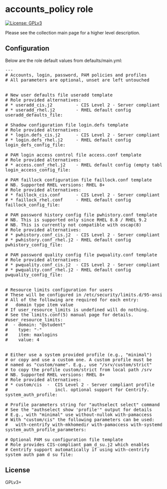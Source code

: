 # accounts_policy role

[![License: GPLv3](https://img.shields.io/badge/license-GPLv3-brightgreen.svg)](https://www.gnu.org/licenses/gpl-3.0)

Please see the collection main page for a higher level description.

## Configuration

Below are the role default values from defaults/main.yml:

<pre>
---
# Accounts, login, password, PAM policies and profiles
# All parameters are optional, unset are left untouched


# New user defaults file useradd template
# Role provided alternatives:
# * useradd_cis.j2         - CIS Level 2 - Server compliant config
# * useradd_rhel.j2        - RHEL default config
useradd_defaults_file:

# Shadow configuration file login.defs template
# Role provided alternatives:
# * login.defs_cis.j2      - CIS Level 2 - Server compliant config
# * login.defs_rhel.j2     - RHEL default config
login_defs_config_file:

# PAM login access control file access.conf template
# Role provided alternatives:
# * access.conf_rhel.j2    - RHEL default config (empty table)
login_access_config_file:

# PAM faillock configuration file faillock.conf template
# NB. Supported RHEL versions: RHEL 8+
# Role provided alternatives:
# * faillock_cis.conf      - CIS Level 2 - Server compliant config
# * faillock_rhel.conf     - RHEL default config
faillock_config_file:

# PAM password history config file pwhistory.conf template
# NB. This is supported only since RHEL 8.8 / RHEL 9.2
# NB. This is currently not compatible with oscap(8)
# Role provided alternatives:
# * pwhistory.conf_cis.j2  - CIS Level 2 - Server compliant config
# * pwhistory.conf_rhel.j2 - RHEL default config
pwhistory_config_file:

# PAM password quality config file pwquality.conf template
# Role provided alternatives:
# * pwquality.conf_cis.j2  - CIS Level 2 - Server compliant config
# * pwquality.conf_rhel.j2 - RHEL default config
pwquality_config_file:


# Resource limits configuration for users
# These will be configured in /etc/security/limits.d/95-ansible.conf
# All of the following are required for each entry:
#   domain type item value
# If user_resource_limits is undefined will do nothing.
# See the limits.conf(5) manual page for details.
#user_resource_limits:
#  - domain: "@student"
#    type: "-"
#    item: maxlogins
#    value: 4


# Either use a system provided profile (e.g., "minimal")
# or copy and use a custom one. A custom profile must be
# named as "custom/name". E.g., use "/srv/custom/strict"
# to copy the profile custom/strict from local path /srv
# NB. Supported RHEL versions: RHEL 8+
# Role provided alternatives:
# * custom/cis  -  CIS Level 2 - Server compliant profile
#                  incl. optional support for Centrify.
system_auth_profile:

# Profile parameters string for "authselect select" command
# See the "authselect show 'profile'" output for details
# E.g., with "minimal" use without-nullok with-pamaccess
# With "custom/cis" the following parameters can be used:
#   with-centrify with-mkhomedir with-pamaccess with-systemd
system_auth_profile_parameters:

# Optional PAM su configuration file template
# Role provides CIS-compliant pam_d_su.j2 which enables
# Centrify support automatically if using with-centrify
system_auth_pam_d_su_file:
</pre>

## License

GPLv3+
